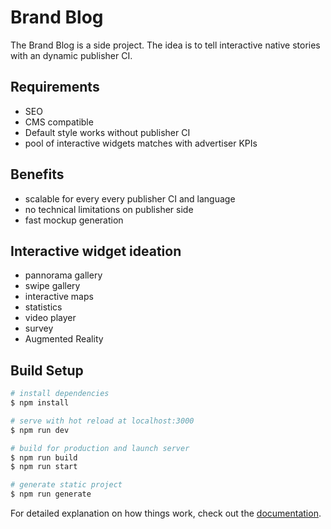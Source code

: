 # Brand Blog

The Brand Blog is a side project. The idea is to tell interactive native stories with an dynamic publisher CI.

## Requirements

- SEO
- CMS compatible
- Default style works without publisher CI
- pool of interactive widgets matches with advertiser KPIs

## Benefits

- scalable for every every publisher CI and language
- no technical limitations on publisher side
- fast mockup generation

## Interactive widget ideation

- pannorama gallery
- swipe gallery
- interactive maps
- statistics
- video player
- survey
- Augmented Reality

## Build Setup

```bash
# install dependencies
$ npm install

# serve with hot reload at localhost:3000
$ npm run dev

# build for production and launch server
$ npm run build
$ npm run start

# generate static project
$ npm run generate
```

For detailed explanation on how things work, check out the [documentation](https://nuxtjs.org).
